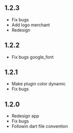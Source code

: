 ## 1.2.3

- Fix bugs
- Add logo merchant
- Redesign

## 1.2.2

- Fix bugs google_font

## 1.2.1

- Make plugin color dynamic
- Fix bugs

## 1.2.0

- Redesign app
- Fix bugs
- Followin dart file convention

